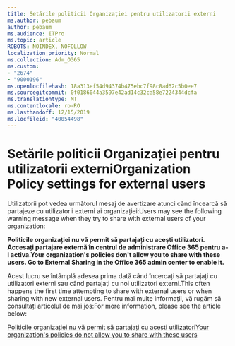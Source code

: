```yaml
---
title: Setările politicii Organizației pentru utilizatorii externi
ms.author: pebaum
author: pebaum
ms.audience: ITPro
ms.topic: article
ROBOTS: NOINDEX, NOFOLLOW
localization_priority: Normal
ms.collection: Adm_O365
ms.custom:
- "2674"
- "9000196"
ms.openlocfilehash: 18a313ef54d94374b475ebc7f98c8ad62c5b0ee7
ms.sourcegitcommit: 0f0186044a3597e42ad14c32ca58e7224344dcfa
ms.translationtype: MT
ms.contentlocale: ro-RO
ms.lasthandoff: 12/15/2019
ms.locfileid: "40054498"
---
```

# <a name="organization-policy-settings-for-external-users"></a><span data-ttu-id="2caf3-102">Setările politicii Organizației pentru utilizatorii externi</span><span class="sxs-lookup"><span data-stu-id="2caf3-102">Organization Policy settings for external users</span></span>

<span data-ttu-id="2caf3-103">Utilizatorii pot vedea următorul mesaj de avertizare atunci când încearcă să partajeze cu utilizatorii externi ai organizației:</span><span class="sxs-lookup"><span data-stu-id="2caf3-103">Users may see the following warning message when they try to share with external users of your organization:</span></span> 

   <span data-ttu-id="2caf3-104">**Politicile organizației nu vă permit să partajați cu acești utilizatori. Accesați partajare externă în centrul de administrare Office 365 pentru a-l activa.**</span><span class="sxs-lookup"><span data-stu-id="2caf3-104">**Your organization's policies don't allow you to share with these users. Go to External Sharing in the Office 365 admin center to enable it.**</span></span> 

<span data-ttu-id="2caf3-105">Acest lucru se întâmplă adesea prima dată când încercați să partajați cu utilizatori externi sau când partajați cu noi utilizatori externi.</span><span class="sxs-lookup"><span data-stu-id="2caf3-105">This often happens the first time attempting to share with external users or when sharing with new external users.</span></span> <span data-ttu-id="2caf3-106">Pentru mai multe informații, vă rugăm să consultați articolul de mai jos:</span><span class="sxs-lookup"><span data-stu-id="2caf3-106">For more information, please see the article below:</span></span>

[<span data-ttu-id="2caf3-107">Politicile organizației nu vă permit să partajați cu acești utilizatori</span><span class="sxs-lookup"><span data-stu-id="2caf3-107">Your organization's policies do not allow you to share with these users</span></span>](https://docs.microsoft.com/sharepoint/support/administration/organization-policies-do-not-allow-you-to-share-with-users-error)







